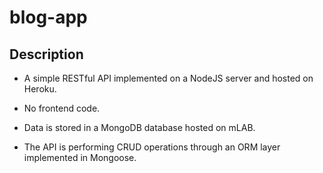 # blog-app

## Description
- A simple RESTful API  implemented on a NodeJS server and hosted on Heroku. 

- No frontend code.

- Data is stored in a MongoDB database hosted on mLAB. 

- The API is performing CRUD operations through an ORM layer implemented in Mongoose.
